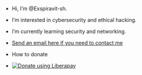 -  Hi, I’m @Exspiravit-sh. 
-  I’m interested in cybersecurity and ethical hacking. 
-  I’m currently learning security and networking. 
-  <a href="exspiravit@blackhost.xyz">Send an email here if you need to contact me</a>

-  How to donate
-  <a href="https://liberapay.com/Exspiravit.sh/donate"><img alt="Donate using Liberapay" src="https://liberapay.com/assets/widgets/donate.svg"></a>
<!---
Exspiravit-sh/Exspiravit-sh is a ✨ special ✨ repository because its `README.md` (this file) appears on your GitHub profile.
You can click the Preview link to take a look at your changes.
--->
